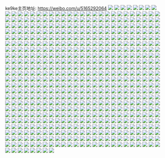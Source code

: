 ke9ke主页地址: https://weibo.com/u/5165292064 
![](https://wx4.sinaimg.cn/mw2000/005Dz2qkly1h96mcn28k4j323o2xyx6r.jpg) 
![](https://wx4.sinaimg.cn/mw2000/005Dz2qkly1h96mcpuia0j327z33yb2b.jpg) 
![](https://wx4.sinaimg.cn/mw2000/005Dz2qkly1h96mcrbhopj327z33yqv7.jpg) 
![](https://wx4.sinaimg.cn/mw2000/005Dz2qkly1h96mclblz9j327z33ye83.jpg) 
![](https://wx4.sinaimg.cn/mw2000/005Dz2qkly1h96mcollg9j325w311u0z.jpg) 
![](https://wx4.sinaimg.cn/mw2000/005Dz2qkly1h96mcslh5tj327z33y7wj.jpg) 
![](https://wx4.sinaimg.cn/mw2000/005Dz2qkly1h96mcu4yfkj326b31nnpf.jpg) 
![](https://wx4.sinaimg.cn/mw2000/005Dz2qkgy1h824rweezjj327z33ykjl.jpg) 
![](https://wx4.sinaimg.cn/mw2000/005Dz2qkgy1h824rxgvn1j32803407wi.jpg) 
![](https://wx4.sinaimg.cn/mw2000/005Dz2qkgy1h824ryh3mjj327z33y4qq.jpg) 
![](https://wx4.sinaimg.cn/mw2000/005Dz2qkgy1h824s604nej327z33y7wi.jpg) 
![](https://wx4.sinaimg.cn/mw2000/005Dz2qkgy1h824rvc52ij31sc2dsqv6.jpg) 
![](https://wx4.sinaimg.cn/mw2000/005Dz2qkgy1h824rzo4x8j327w33vb2a.jpg) 
![](https://wx4.sinaimg.cn/mw2000/005Dz2qkgy1h824s0rvd8j327z33ye82.jpg) 
![](https://wx4.sinaimg.cn/mw2000/005Dz2qkgy1h824s1rcoyj327z33yb2a.jpg) 
![](https://wx4.sinaimg.cn/mw2000/005Dz2qkgy1h824s3xlf9j327z33ye82.jpg) 
![](https://wx4.sinaimg.cn/mw2000/005Dz2qkgy1h824s4wda9j327z33yu0x.jpg) 
![](https://wx4.sinaimg.cn/mw2000/005Dz2qkgy1h824sc7oluj32c03401ky.jpg) 
![](https://wx4.sinaimg.cn/mw2000/005Dz2qkgy1h824somswhj32c0340he0.jpg) 
![](https://wx4.sinaimg.cn/mw2000/005Dz2qkgy1h824sfoqtaj32c0340x6u.jpg) 
![](https://wx4.sinaimg.cn/mw2000/005Dz2qkgy1h824sjxg4sj32c03401l4.jpg) 
![](https://wx4.sinaimg.cn/mw2000/005Dz2qkgy1h824tboiyjj32c0340kjq.jpg) 
![](https://wx4.sinaimg.cn/mw2000/005Dz2qkgy1h7lxt1mciqj30zu1bs7ki.jpg) 
![](https://wx4.sinaimg.cn/mw2000/005Dz2qkgy1h7lxt16fw6j30zu1bsh2a.jpg) 
![](https://wx4.sinaimg.cn/mw2000/005Dz2qkgy1h7lxt29vgqj32c0340qv5.jpg) 
![](https://wx4.sinaimg.cn/mw2000/005Dz2qkgy1h7lxsz06nnj31sc2dse83.jpg) 
![](https://wx4.sinaimg.cn/mw2000/005Dz2qkgy1h7lxt0mzarj31sc2dsqv6.jpg) 
![](https://wx4.sinaimg.cn/mw2000/005Dz2qkgy1h7lxt2xxmwj30y319g1k6.jpg) 
![](https://wx4.sinaimg.cn/mw2000/005Dz2qkgy1h7lxsx2xlyj32c0340e86.jpg) 
![](https://wx4.sinaimg.cn/mw2000/005Dz2qkgy1h6z7mrn0a5j31yz2mnx6q.jpg) 
![](https://wx4.sinaimg.cn/mw2000/005Dz2qkgy1h6z7mzabn7j31xy2la4qp.jpg) 
![](https://wx4.sinaimg.cn/mw2000/005Dz2qkgy1h6z7mt3qq7j31yz2mo7wh.jpg) 
![](https://wx4.sinaimg.cn/mw2000/005Dz2qkgy1h6z7mus70vj32c0340qv7.jpg) 
![](https://wx4.sinaimg.cn/mw2000/005Dz2qkgy1h6z7mw9i0pj32c03401kz.jpg) 
![](https://wx4.sinaimg.cn/mw2000/005Dz2qkgy1h6z7n2yv6tj32c0340qv6.jpg) 
![](https://wx4.sinaimg.cn/mw2000/005Dz2qkgy1h6z7mxwwkbj32c0340qv6.jpg) 
![](https://wx4.sinaimg.cn/mw2000/005Dz2qkgy1h6z7n1dyqcj32c0340qv6.jpg) 
![](https://wx4.sinaimg.cn/mw2000/005Dz2qkgy1h6z7mq1s3pj32c0340x6q.jpg) 
![](https://wx4.sinaimg.cn/mw2000/005Dz2qkgy1h6xx2wcfkdj31c31vbk3m.jpg) 
![](https://wx4.sinaimg.cn/mw2000/005Dz2qkgy1h6k4dj3j1gj32aj321gue.jpg) 
![](https://wx4.sinaimg.cn/mw2000/005Dz2qkgy1h6k4dmlq9yj32ps1j042j.jpg) 
![](https://wx4.sinaimg.cn/mw2000/005Dz2qkgy1h6k4deqttgj32c03404qp.jpg) 
![](https://wx4.sinaimg.cn/mw2000/005Dz2qkgy1h68k2k5t8nj320m2towtu.jpg) 
![](https://wx4.sinaimg.cn/mw2000/005Dz2qkgy1h68k2i6hgaj31yf2ql48x.jpg) 
![](https://wx4.sinaimg.cn/mw2000/005Dz2qkgy1h68k2j0s7jj31yf2qlak8.jpg) 
![](https://wx4.sinaimg.cn/mw2000/005Dz2qkgy1h68k2dt928j31yh2qo0zw.jpg) 
![](https://wx4.sinaimg.cn/mw2000/005Dz2qkgy1h68k2h9wkaj321y1gt0v1.jpg) 
![](https://wx4.sinaimg.cn/mw2000/005Dz2qkgy1h68k2g0mymj31nw2buq9n.jpg) 
![](https://wx4.sinaimg.cn/mw2000/005Dz2qkgy1h68k2eln1dj31o02c0n4m.jpg) 
![](https://wx4.sinaimg.cn/mw2000/005Dz2qkgy1h68k2fa3gtj31pr2egwk1.jpg) 
![](https://wx4.sinaimg.cn/mw2000/005Dz2qkgy1h68k2gqni6j31pl2e77ap.jpg) 
![](https://wx4.sinaimg.cn/mw2000/005Dz2qkgy1h68k2kxd84j31rh2gv4qp.jpg) 
![](https://wx4.sinaimg.cn/mw2000/005Dz2qkgy1h68k34ttjpj32202qo1kx.jpg) 
![](https://wx4.sinaimg.cn/mw2000/005Dz2qkgy1h66381odkvj326e2wjhdu.jpg) 
![](https://wx4.sinaimg.cn/mw2000/005Dz2qkgy1h6637j8ob9j32c0340wpz.jpg) 
![](https://wx4.sinaimg.cn/mw2000/005Dz2qkgy1h6637pv6d3j3294305e82.jpg) 
![](https://wx4.sinaimg.cn/mw2000/005Dz2qkgy1h6636uxg9oj326d2whh0z.jpg) 
![](https://wx4.sinaimg.cn/mw2000/005Dz2qkgy1h66370p237j32c03407wd.jpg) 
![](https://wx4.sinaimg.cn/mw2000/005Dz2qkgy1h6638kd5kfj32c03401ij.jpg) 
![](https://wx4.sinaimg.cn/mw2000/005Dz2qkgy1h6638cqm02j328i2zi7wj.jpg) 
![](https://wx4.sinaimg.cn/mw2000/005Dz2qkgy1h5ra6pviyfj32bz3407wh.jpg) 
![](https://wx4.sinaimg.cn/mw2000/005Dz2qkgy1h5ra6rewvjj32c0340x6q.jpg) 
![](https://wx4.sinaimg.cn/mw2000/005Dz2qkgy1h5ra6zlp5cj326m2wuhdu.jpg) 
![](https://wx4.sinaimg.cn/mw2000/005Dz2qkgy1h5ra6sw2bhj31uo2h7npd.jpg) 
![](https://wx4.sinaimg.cn/mw2000/005Dz2qkgy1h5ra70y558j32bz3404qp.jpg) 
![](https://wx4.sinaimg.cn/mw2000/005Dz2qkgy1h5ra6u7cloj31uj2gpqv5.jpg) 
![](https://wx4.sinaimg.cn/mw2000/005Dz2qkgy1h5ra6y39wbj32c03404qq.jpg) 
![](https://wx4.sinaimg.cn/mw2000/005Dz2qkgy1h5ra6w4vgvj32c0340hdv.jpg) 
![](https://wx4.sinaimg.cn/mw2000/005Dz2qkgy1h5ra72klk8j32c03401ky.jpg) 
![](https://wx4.sinaimg.cn/mw2000/005Dz2qkgy1h5k4j50ozbj32ds1sce82.jpg) 
![](https://wx4.sinaimg.cn/mw2000/005Dz2qkgy1h48mr9eu26j31wb2j3u0y.jpg) 
![](https://wx4.sinaimg.cn/mw2000/005Dz2qkgy1h48mr7l81vj31zw2nuu0x.jpg) 
![](https://wx4.sinaimg.cn/mw2000/005Dz2qkgy1h460pppnqoj32c03407wi.jpg) 
![](https://wx4.sinaimg.cn/mw2000/005Dz2qkgy1h460prkr9fj31j021chd3.jpg) 
![](https://wx4.sinaimg.cn/mw2000/005Dz2qkgy1h460pnhkywj32c0340qv5.jpg) 
![](https://wx4.sinaimg.cn/mw2000/005Dz2qkgy1h460pu9k9yj32c0340e6n.jpg) 
![](https://wx4.sinaimg.cn/mw2000/005Dz2qkgy1h45kptd8mij32c02c0e82.jpg) 
![](https://wx4.sinaimg.cn/mw2000/005Dz2qkgy1h45fyx5whlj32c0340b2b.jpg) 
![](https://wx4.sinaimg.cn/mw2000/005Dz2qkgy1h3n4w4k3zzj32c0340qv6.jpg) 
![](https://wx4.sinaimg.cn/mw2000/005Dz2qkgy1h3n4w7b0ojj32c03404qr.jpg) 
![](https://wx4.sinaimg.cn/mw2000/005Dz2qkgy1h3n4w9k791j32c0340e83.jpg) 
![](https://wx4.sinaimg.cn/mw2000/005Dz2qkgy1h3n4wbr3saj32c0340kjn.jpg) 
![](https://wx4.sinaimg.cn/mw2000/005Dz2qkgy1h330elzlyfj31ov295qv6.jpg) 
![](https://wx4.sinaimg.cn/mw2000/005Dz2qkgy1h330ekmul8j31nn27ie82.jpg) 
![](https://wx4.sinaimg.cn/mw2000/005Dz2qkgy1h330eggg6yj31sc2dshdu.jpg) 
![](https://wx4.sinaimg.cn/mw2000/005Dz2qkgy1h330ei5ke2j31sc2dr7wi.jpg) 
![](https://wx4.sinaimg.cn/mw2000/005Dz2qkgy1h330emym61j31sc2ds7wi.jpg) 
![](https://wx4.sinaimg.cn/mw2000/005Dz2qkgy1h330ejevltj31sc2dshdu.jpg) 
![](https://wx4.sinaimg.cn/mw2000/005Dz2qkgy1h2n4o9p0wuj322o33zkjl.jpg) 
![](https://wx4.sinaimg.cn/mw2000/005Dz2qkgy1h2n4ob53qnj322o3407wh.jpg) 
![](https://wx4.sinaimg.cn/mw2000/005Dz2qkgy1h2n4nqyet4j322o3401l0.jpg) 
![](https://wx4.sinaimg.cn/mw2000/005Dz2qkgy1h2n4nc1rc8j322m340qv7.jpg) 
![](https://wx4.sinaimg.cn/mw2000/005Dz2qkgy1h2n4ms128vj334022oe83.jpg) 
![](https://wx4.sinaimg.cn/mw2000/005Dz2qkgy1h2n4n2apehj322o33zhdw.jpg) 
![](https://wx4.sinaimg.cn/mw2000/005Dz2qkgy1h2n4niygy4j322n340e83.jpg) 
![](https://wx4.sinaimg.cn/mw2000/005Dz2qkgy1h2n4rhphlbj322n340qv7.jpg) 
![](https://wx4.sinaimg.cn/mw2000/005Dz2qkgy1h2n4nlnd4pj322o340npe.jpg) 
![](https://wx4.sinaimg.cn/mw2000/005Dz2qkgy1h2n4n89op7j322n340e84.jpg) 
![](https://wx4.sinaimg.cn/mw2000/005Dz2qkgy1h2n4nvascyj320z31iu0z.jpg) 
![](https://wx4.sinaimg.cn/mw2000/005Dz2qkgy1h2n4o1c5yzj31us2s5u0y.jpg) 
![](https://wx4.sinaimg.cn/mw2000/005Dz2qkgy1h2i1o6i39oj32bz33zkjn.jpg) 
![](https://wx4.sinaimg.cn/mw2000/005Dz2qkgy1h2i1o90cpxj32c0340qv7.jpg) 
![](https://wx4.sinaimg.cn/mw2000/005Dz2qkgy1h2i1v9irunj32c0340kjn.jpg) 
![](https://wx4.sinaimg.cn/mw2000/005Dz2qkgy1h2i1vkon4oj32ao3284qr.jpg) 
![](https://wx4.sinaimg.cn/mw2000/005Dz2qkgy1h2i1vc10ucj32c0340x6p.jpg) 
![](https://wx4.sinaimg.cn/mw2000/005Dz2qkgy1h2i1p62nfdj31z92n0x67.jpg) 
![](https://wx4.sinaimg.cn/mw2000/005Dz2qkgy1h26xiab7c8j32c0340e82.jpg) 
![](https://wx4.sinaimg.cn/mw2000/005Dz2qkgy1h26xi81y4yj32792yje82.jpg) 
![](https://wx4.sinaimg.cn/mw2000/005Dz2qkgy1h25fjbr7npj321z2qnhdt.jpg) 
![](https://wx4.sinaimg.cn/mw2000/005Dz2qkgy1h25fje9akwj31lk24rkjm.jpg) 
![](https://wx4.sinaimg.cn/mw2000/005Dz2qkgy1h26nyy6oruj31hd1z5kjl.jpg) 
![](https://wx4.sinaimg.cn/mw2000/005Dz2qkgy1h26nzrwj73j30s311gk20.jpg) 
![](https://wx4.sinaimg.cn/mw2000/005Dz2qkgy1h16rpya6sbj327y33y7wj.jpg) 
![](https://wx4.sinaimg.cn/mw2000/005Dz2qkgy1h16rrgjmwqj31li28ikjm.jpg) 
![](https://wx4.sinaimg.cn/mw2000/005Dz2qkgy1h16rq077zdj327y33xu0y.jpg) 
![](https://wx4.sinaimg.cn/mw2000/005Dz2qkgy1h16rq1e4cnj323m2xvqv6.jpg) 
![](https://wx4.sinaimg.cn/mw2000/005Dz2qkgy1h16rpwz6ezj327y33xe84.jpg) 
![](https://wx4.sinaimg.cn/mw2000/005Dz2qkgy1h16rq2logpj31hh22vhdt.jpg) 
![](https://wx4.sinaimg.cn/mw2000/005Dz2qkgy1h16rq3y3j3j328033zkjn.jpg) 
![](https://wx4.sinaimg.cn/mw2000/005Dz2qkgy1h16rq5fn6wj327x33wx6r.jpg) 
![](https://wx4.sinaimg.cn/mw2000/005Dz2qkgy1h16rq6v20mj32c0340e83.jpg) 
![](https://wx4.sinaimg.cn/mw2000/005Dz2qkgy1h16rq8j0k7j3280340nph.jpg) 
![](https://wx4.sinaimg.cn/mw2000/005Dz2qkgy1h16rqa6zamj327y33x4qr.jpg) 
![](https://wx4.sinaimg.cn/mw2000/005Dz2qkgy1h16rqbl2y7j31jq261kjm.jpg) 
![](https://wx4.sinaimg.cn/mw2000/005Dz2qkgy1h0joextrrbj30zo1rf1a3.jpg) 
![](https://wx4.sinaimg.cn/mw2000/005Dz2qkgy1h0joew89vpj31g71xlhdt.jpg) 
![](https://wx4.sinaimg.cn/mw2000/005Dz2qkgy1h0joeved6fj31541iu4qp.jpg) 
![](https://wx4.sinaimg.cn/mw2000/005Dz2qkgy1h0joenmermj32c03401kz.jpg) 
![](https://wx4.sinaimg.cn/mw2000/005Dz2qkgy1h0joexcca1j32c033zhdv.jpg) 
![](https://wx4.sinaimg.cn/mw2000/005Dz2qkgy1h0joekv2jsj32c03401kx.jpg) 
![](https://wx4.sinaimg.cn/mw2000/005Dz2qkgy1h0joeq03c1j31t82ezu0x.jpg) 
![](https://wx4.sinaimg.cn/mw2000/005Dz2qkgy1h0joeuget4j32c0340qv9.jpg) 
![](https://wx4.sinaimg.cn/mw2000/005Dz2qkgy1h0joervmxkj32c0340e84.jpg) 
![](https://wx4.sinaimg.cn/mw2000/005Dz2qkgy1h0jof2uw2mj31s035s1l0.jpg) 
![](https://wx4.sinaimg.cn/mw2000/005Dz2qkgy1h0joezks9nj32c0340b2c.jpg) 
![](https://wx4.sinaimg.cn/mw2000/005Dz2qkgy1h0jof11b9hj32c03407wk.jpg) 
![](https://wx4.sinaimg.cn/mw2000/005Dz2qkgy1h0jof3tubnj32412tdhdu.jpg) 
![](https://wx4.sinaimg.cn/mw2000/005Dz2qkgy1h0jof4zru6j31zw2nv7wj.jpg) 
![](https://wx4.sinaimg.cn/mw2000/005Dz2qkgy1h0jof6c2xoj320g2ole83.jpg) 
![](https://wx4.sinaimg.cn/mw2000/005Dz2qkgy1h098ag9v25j30vx1x3n3a.jpg) 
![](https://wx4.sinaimg.cn/mw2000/005Dz2qkgy1gz9e09ch0kj327k2y3x6q.jpg) 
![](https://wx4.sinaimg.cn/mw2000/005Dz2qkgy1gz9e1dnwiqj32c0340kjm.jpg) 
![](https://wx4.sinaimg.cn/mw2000/005Dz2qkgy1gz9e1ezep6j329o30wnpf.jpg) 
![](https://wx4.sinaimg.cn/mw2000/005Dz2qkgy1gz9e1fl4e1j31wh2jc7wh.jpg) 
![](https://wx4.sinaimg.cn/mw2000/005Dz2qkgy1gz9e1wvl9bj32c03401kz.jpg) 
![](https://wx4.sinaimg.cn/mw2000/005Dz2qkgy1gz3xotlpo4j32yo280x6r.jpg) 
![](https://wx4.sinaimg.cn/mw2000/005Dz2qkgy1gz3xorm7v7j32yo280b2b.jpg) 
![](https://wx4.sinaimg.cn/mw2000/005Dz2qkgy1gy5c8dcjnbj322o33zax1.jpg) 
![](https://wx4.sinaimg.cn/mw2000/005Dz2qkgy1gy5c8e5vnaj322n33zkjl.jpg) 
![](https://wx4.sinaimg.cn/mw2000/005Dz2qkgy1gy5c8cmyv7j31sg2oox6p.jpg) 
![](https://wx4.sinaimg.cn/mw2000/005Dz2qkgy1gy3usg40q6j31jy2bxe81.jpg) 
![](https://wx4.sinaimg.cn/mw2000/005Dz2qkgy1gy3us4gxq5j31jy2bxe81.jpg) 
![](https://wx4.sinaimg.cn/mw2000/005Dz2qkgy1gy3us5zty0j32c035ahdw.jpg) 
![](https://wx4.sinaimg.cn/mw2000/005Dz2qkgy1gy3us7bmq6j327x2zc1l0.jpg) 
![](https://wx4.sinaimg.cn/mw2000/005Dz2qkgy1gy3useyujtj325f2vlu0z.jpg) 
![](https://wx4.sinaimg.cn/mw2000/005Dz2qkgy1gy3us9cv6bj32bu340hdw.jpg) 
![](https://wx4.sinaimg.cn/mw2000/005Dz2qkgy1gy3usbdi7tj32c034e1l1.jpg) 
![](https://wx4.sinaimg.cn/mw2000/005Dz2qkgy1gy3usck2akj327q2ybu0y.jpg) 
![](https://wx4.sinaimg.cn/mw2000/005Dz2qkgy1gy3usdkggnj31vz2innpe.jpg) 
![](https://wx4.sinaimg.cn/mw2000/005Dz2qkgy1gxq6ldbgsmj30zo18l7pw.jpg) 
![](https://wx4.sinaimg.cn/mw2000/005Dz2qkgy1gxq6lhpcxij32c0340kjn.jpg) 
![](https://wx4.sinaimg.cn/mw2000/005Dz2qkgy1gxq6lnpjq8j30zo18lkag.jpg) 
![](https://wx4.sinaimg.cn/mw2000/005Dz2qkgy1gxq6lfht8kj32c03401l0.jpg) 
![](https://wx4.sinaimg.cn/mw2000/005Dz2qkgy1gxq6llewfhj32c0340e83.jpg) 
![](https://wx4.sinaimg.cn/mw2000/005Dz2qkgy1gxq6lcq91dj32c0340u0z.jpg) 
![](https://wx4.sinaimg.cn/mw2000/005Dz2qkgy1gxq6ljyaeej32c03404qs.jpg) 
![](https://wx4.sinaimg.cn/mw2000/005Dz2qkgy1gxq6ln2m7mj32c0340u0z.jpg) 
![](https://wx4.sinaimg.cn/mw2000/005Dz2qkgy1gxq6lpdfe2j32c0340u10.jpg) 
![](https://wx4.sinaimg.cn/mw2000/005Dz2qkgy1gwvut9rg9qj32c0340kjo.jpg) 
![](https://wx4.sinaimg.cn/mw2000/005Dz2qkgy1gwvutd89prj31621k3hdt.jpg) 
![](https://wx4.sinaimg.cn/mw2000/005Dz2qkgy1gwvutcgl2kj32c0340qv7.jpg) 
![](https://wx4.sinaimg.cn/mw2000/005Dz2qkgy1gwvutakhx5j31sc2dsk8h.jpg) 
![](https://wx4.sinaimg.cn/mw2000/005Dz2qkgy1gwvut7r829j32c0340u0x.jpg) 
![](https://wx4.sinaimg.cn/mw2000/005Dz2qkgy1gwvutb3a30j31sc2ds4fb.jpg) 
![](https://wx4.sinaimg.cn/mw2000/005Dz2qkgy1gwn2ej36w6j31m525jnpd.jpg) 
![](https://wx4.sinaimg.cn/mw2000/005Dz2qkgy1gwn2ejpeexj31q32ashdt.jpg) 
![](https://wx4.sinaimg.cn/mw2000/005Dz2qkgy1gwn2em7lokj31s02dckjl.jpg) 
![](https://wx4.sinaimg.cn/mw2000/005Dz2qkgy1gwn2emy2f5j31r92ccx6p.jpg) 
![](https://wx4.sinaimg.cn/mw2000/005Dz2qkgy1gwlq6b8kugj31zl2zeu0z.jpg) 
![](https://wx4.sinaimg.cn/mw2000/005Dz2qkgy1gwlq6e9iobj322l33v7wk.jpg) 
![](https://wx4.sinaimg.cn/mw2000/005Dz2qkgy1gwlq6cx8tnj322m33xe84.jpg) 
![](https://wx4.sinaimg.cn/mw2000/005Dz2qkgy1gwlq6lks36j322m33xb2b.jpg) 
![](https://wx4.sinaimg.cn/mw2000/005Dz2qkgy1gwlq6fp94gj31sc2dsx6p.jpg) 
![](https://wx4.sinaimg.cn/mw2000/005Dz2qkgy1gwlq6j1w26j32c0340e84.jpg) 
![](https://wx4.sinaimg.cn/mw2000/005Dz2qkgy1gwifzju6iqj31sc2dswze.jpg) 
![](https://wx4.sinaimg.cn/mw2000/005Dz2qkgy1gwifzkt6s1j31sc2ds1kx.jpg) 
![](https://wx4.sinaimg.cn/mw2000/005Dz2qkgy1gwifzm3cmlj31n026oqv5.jpg) 
![](https://wx4.sinaimg.cn/mw2000/005Dz2qkgy1gwig080v9yj31sc2ds7wi.jpg) 
![](https://wx4.sinaimg.cn/mw2000/005Dz2qkgy1gwig09d7w5j31sc2dshdu.jpg) 
![](https://wx4.sinaimg.cn/mw2000/005Dz2qkgy1gwifzo9o5uj32c0340qv7.jpg) 
![](https://wx4.sinaimg.cn/mw2000/005Dz2qkgy1gvnd3w4l5yj62c0340b2b02.jpg) 
![](https://wx4.sinaimg.cn/mw2000/005Dz2qkgy1gvfuryv6m6j6280340e8502.jpg) 
![](https://wx4.sinaimg.cn/mw2000/005Dz2qkgy1gvfurwzwouj61nz2c0qv602.jpg) 
![](https://wx4.sinaimg.cn/mw2000/005Dz2qkgy1gvfvbodcpsj63402c01kz02.jpg) 
![](https://wx4.sinaimg.cn/mw2000/005Dz2qkgy1gvfvd24zp9j63402c01kz02.jpg) 
![](https://wx4.sinaimg.cn/mw2000/005Dz2qkgy1gvfus0n6nwj627y33x1l102.jpg) 
![](https://wx4.sinaimg.cn/mw2000/005Dz2qkgy1gvfus1fvc6j61ia240u0x02.jpg) 
![](https://wx4.sinaimg.cn/mw2000/005Dz2qkgy1gvfv727t81j62wv26n1kz02.jpg) 
![](https://wx4.sinaimg.cn/mw2000/005Dz2qkgy1gvfv745u2fj62c03404qs02.jpg) 
![](https://wx4.sinaimg.cn/mw2000/005Dz2qkgy1gvfv7jc9t9j62c03404qt02.jpg) 
![](https://wx4.sinaimg.cn/mw2000/005Dz2qkgy1gvfv77izhsj62c0340kjn02.jpg) 
![](https://wx4.sinaimg.cn/mw2000/005Dz2qkgy1gvfv79zakej62c0340x6r02.jpg) 
![](https://wx4.sinaimg.cn/mw2000/005Dz2qkgy1gvfv7bmr3rj62c0340x6r02.jpg) 
![](https://wx4.sinaimg.cn/mw2000/005Dz2qkgy1gvfv7dc8qkj62c0340b2c02.jpg) 
![](https://wx4.sinaimg.cn/mw2000/005Dz2qkgy1gvfv7f490cj62c0340npf02.jpg) 
![](https://wx4.sinaimg.cn/mw2000/005Dz2qkgy1gvfv75sv6vj62c0340e8302.jpg) 
![](https://wx4.sinaimg.cn/mw2000/005Dz2qkgy1gvcuphzgk2j62c0340e8302.jpg) 
![](https://wx4.sinaimg.cn/mw2000/005Dz2qkgy1gvcg6ofhfbj626q2wzx6r02.jpg) 
![](https://wx4.sinaimg.cn/mw2000/005Dz2qkgy1gvcg6lkszhj61ys2mdhdv02.jpg) 
![](https://wx4.sinaimg.cn/mw2000/005Dz2qkgy1gvcg6jzn3aj62c03404qt02.jpg) 
![](https://wx4.sinaimg.cn/mw2000/005Dz2qkgy1gvcg6n04zaj62c0340u1002.jpg) 
![](https://wx4.sinaimg.cn/mw2000/005Dz2qkgy1gvbedw31jhj62822yr1kz02.jpg) 
![](https://wx4.sinaimg.cn/mw2000/005Dz2qkgy1gvbedunjf5j62c03407wl02.jpg) 
![](https://wx4.sinaimg.cn/mw2000/005Dz2qkgy1gvbee1oo57j62c0340qv902.jpg) 
![](https://wx4.sinaimg.cn/mw2000/005Dz2qkgy1gvbee4r1wnj628m2zib2b02.jpg) 
![](https://wx4.sinaimg.cn/mw2000/005Dz2qkgy1gvbeeecyj6j62c03407wj02.jpg) 
![](https://wx4.sinaimg.cn/mw2000/005Dz2qkgy1gvbee34cjoj61o0280x6q02.jpg) 
![](https://wx4.sinaimg.cn/mw2000/005Dz2qkgy1gvbedys183j62c03401kz02.jpg) 
![](https://wx4.sinaimg.cn/mw2000/005Dz2qkgy1gvbedzsjpjj62c0340e8202.jpg) 
![](https://wx4.sinaimg.cn/mw2000/005Dz2qkgy1gvbedxkla5j62c03407wj02.jpg) 
![](https://wx4.sinaimg.cn/mw2000/005Dz2qkly1gv6h6d6dbnj624d2tt7wk02.jpg) 
![](https://wx4.sinaimg.cn/mw2000/005Dz2qkly1gv6h6dxvtcj61y22lf7wi02.jpg) 
![](https://wx4.sinaimg.cn/mw2000/005Dz2qkly1gv6h6euf7rj62c0340kjn02.jpg) 
![](https://wx4.sinaimg.cn/mw2000/005Dz2qkly1gv6h6fnd1ij625t2vqe8302.jpg) 
![](https://wx4.sinaimg.cn/mw2000/005Dz2qkly1gv5xmt24fsj626s2x17wk02.jpg) 
![](https://wx4.sinaimg.cn/mw2000/005Dz2qkly1gv5xlulhblj32c0340b2e.jpg) 
![](https://wx4.sinaimg.cn/mw2000/005Dz2qkly1gv5xm18gq3j628a2z24qr02.jpg) 
![](https://wx4.sinaimg.cn/mw2000/005Dz2qkly1gv5xm4n83bj62c0340hdv02.jpg) 
![](https://wx4.sinaimg.cn/mw2000/005Dz2qkly1gv5xm61038j62c0340npf02.jpg) 
![](https://wx4.sinaimg.cn/mw2000/005Dz2qkly1gv5xlw56emj62c0346hdv02.jpg) 
![](https://wx4.sinaimg.cn/mw2000/005Dz2qkgy1gukye2e84dj628m2zh1l102.jpg) 
![](https://wx4.sinaimg.cn/mw2000/005Dz2qkgy1gukye8y85jj62c034ee8302.jpg) 
![](https://wx4.sinaimg.cn/mw2000/005Dz2qkgy1gukye6j9x4j622m33xu1002.jpg) 
![](https://wx4.sinaimg.cn/mw2000/005Dz2qkgy1gukye4fik9j61yu2y9b2b02.jpg) 
![](https://wx4.sinaimg.cn/mw2000/005Dz2qkgy1gukyec0kn7j62c0340e8202.jpg) 
![](https://wx4.sinaimg.cn/mw2000/005Dz2qkgy1gukydylys6j61zr2zmb2c02.jpg) 
![](https://wx4.sinaimg.cn/mw2000/005Dz2qkgy1gtpfv1b77hj31c02dchdu.jpg) 
![](https://wx4.sinaimg.cn/mw2000/005Dz2qkgy1gtpfv25aumj31c02dcb2a.jpg) 
![](https://wx4.sinaimg.cn/mw2000/005Dz2qkgy1gtpfv4me40j31c02dcqv5.jpg) 
![](https://wx4.sinaimg.cn/mw2000/005Dz2qkgy1gtpg87ninnj32c0340e84.jpg) 
![](https://wx4.sinaimg.cn/mw2000/005Dz2qkgy1gtpfv0ea5tj31c02dc1ky.jpg) 
![](https://wx4.sinaimg.cn/mw2000/005Dz2qkgy1gtpfv3pskaj31c02dchdu.jpg) 
![](https://wx4.sinaimg.cn/mw2000/005Dz2qkgy1gtpfxn6wo3j31c02dcnpd.jpg) 
![](https://wx4.sinaimg.cn/mw2000/005Dz2qkgy1gtpfxq2vi6j32c0340npe.jpg) 
![](https://wx4.sinaimg.cn/mw2000/005Dz2qkgy1gtpfz8gzc4j327a2xq7wj.jpg) 
![](https://wx4.sinaimg.cn/mw2000/005Dz2qkgy1gtpfxoi29pj326c2whqv6.jpg) 
![](https://wx4.sinaimg.cn/mw2000/005Dz2qkgy1gtpfza4ztej325m2vi4qr.jpg) 
![](https://wx4.sinaimg.cn/mw2000/005Dz2qkgy1gtpfv2tjouj31c02dcnpd.jpg) 
![](https://wx4.sinaimg.cn/mw2000/005Dz2qkgy1gtpfv6psr4j32c0340kjn.jpg) 
![](https://wx4.sinaimg.cn/mw2000/005Dz2qkgy1gtpfv9l078j32c0340u0y.jpg) 
![](https://wx4.sinaimg.cn/mw2000/005Dz2qkgy1gtpfxluwbqj32c0340e81.jpg) 
![](https://wx4.sinaimg.cn/mw2000/005Dz2qkgy1gtpfxutl9vj31sc2dsu0x.jpg) 
![](https://wx4.sinaimg.cn/mw2000/005Dz2qkgy1gtpfxw006dj33402c01ky.jpg) 
![](https://wx4.sinaimg.cn/mw2000/005Dz2qkgy1gtpfxxr98qj32c03407wj.jpg) 
![](https://wx4.sinaimg.cn/mw2000/005Dz2qkgy1gt6b349418j30zo25610i.jpg) 
![](https://wx4.sinaimg.cn/mw2000/005Dz2qkgy1gt6b32r165j32c0340qv7.jpg) 
![](https://wx4.sinaimg.cn/mw2000/005Dz2qkgy1gt6b33lh7kj31mt26fqv5.jpg) 
![](https://wx4.sinaimg.cn/mw2000/005Dz2qkgy1gt6b36uj49j329t313x6q.jpg) 
![](https://wx4.sinaimg.cn/mw2000/005Dz2qkgy1gt6b37wrj5j32c0340kjm.jpg) 
![](https://wx4.sinaimg.cn/mw2000/005Dz2qkgy1gt6b3blnu0j30u014c7cd.jpg) 
![](https://wx4.sinaimg.cn/mw2000/005Dz2qkgy1gt6b3a44igj326s2x1b2a.jpg) 
![](https://wx4.sinaimg.cn/mw2000/005Dz2qkgy1gt6b3b777kj31ed1v7kdn.jpg) 
![](https://wx4.sinaimg.cn/mw2000/005Dz2qkgy1gt6b3c0y3cj60zo1qcn3o02.jpg) 
![](https://wx4.sinaimg.cn/mw2000/005Dz2qkgy1gt556nqxpoj62bz2zmhdv02.jpg) 
![](https://wx4.sinaimg.cn/mw2000/005Dz2qkgy1gt556s2ghvj33402c0b2c.jpg) 
![](https://wx4.sinaimg.cn/mw2000/005Dz2qkgy1gt557dnhwtj32c0340x6q.jpg) 
![](https://wx4.sinaimg.cn/mw2000/005Dz2qkgy1gt556jwhaaj32c03401l0.jpg) 
![](https://wx4.sinaimg.cn/mw2000/005Dz2qkgy1gt557ug4jfj33402c07wk.jpg) 
![](https://wx4.sinaimg.cn/mw2000/005Dz2qkgy1gt557qcvosj32c0340b2b.jpg) 
![](https://wx4.sinaimg.cn/mw2000/005Dz2qkgy1gt55770slzj32c0340kjn.jpg) 
![](https://wx4.sinaimg.cn/mw2000/005Dz2qkgy1gt557jf7bsj32c03404qs.jpg) 
![](https://wx4.sinaimg.cn/mw2000/005Dz2qkgy1gt556wq7b1j32c0340qv7.jpg) 
![](https://wx4.sinaimg.cn/mw2000/005Dz2qkgy1gt55ban2noj32c0340npe.jpg) 
![](https://wx4.sinaimg.cn/mw2000/005Dz2qkgy1gt5570qkqrj32c0340b2b.jpg) 
![](https://wx4.sinaimg.cn/mw2000/005Dz2qkgy1gt557b5oq1j32c0340npe.jpg) 
![](https://wx4.sinaimg.cn/mw2000/005Dz2qkgy1gt55690dakj328m2zhgvf.jpg) 
![](https://wx4.sinaimg.cn/mw2000/005Dz2qkgy1gt556fk7b2j33402c0e82.jpg) 
![](https://wx4.sinaimg.cn/mw2000/005Dz2qkgy1gt55dwjqczj32c0340x6q.jpg) 
![](https://wx4.sinaimg.cn/mw2000/005Dz2qkgy1gt557n3jzwj32c0340b2b.jpg) 
![](https://wx4.sinaimg.cn/mw2000/005Dz2qkgy1gsuhnuoq8qj32c03404qr.jpg) 
![](https://wx4.sinaimg.cn/mw2000/005Dz2qkgy1gsuho2035qj326t2xw4qq.jpg) 
![](https://wx4.sinaimg.cn/mw2000/005Dz2qkgy1gsuhnyk570j32c0340qv6.jpg) 
![](https://wx4.sinaimg.cn/mw2000/005Dz2qkgy1gsxu0z8lfhj32c03404qr.jpg) 
![](https://wx4.sinaimg.cn/mw2000/005Dz2qkgy1gsuho0jofsj33402c0hdw.jpg) 
![](https://wx4.sinaimg.cn/mw2000/005Dz2qkgy1gsuhnwr1fqj32c03401kz.jpg) 
![](https://wx4.sinaimg.cn/mw2000/005Dz2qkgy1gsxu0xtqw6j32c0340hdv.jpg) 
![](https://wx4.sinaimg.cn/mw2000/005Dz2qkgy1gsxu10ctaej62c0340hdu02.jpg) 
![](https://wx4.sinaimg.cn/mw2000/005Dz2qkgy1gsuho3rt1oj62c0340x6q02.jpg) 
![](https://wx4.sinaimg.cn/mw2000/005Dz2qkly1gsru3i8f4jj32c0340b2d.jpg) 
![](https://wx4.sinaimg.cn/mw2000/005Dz2qkly1gsru3l3ni0j32c0340npg.jpg) 
![](https://wx4.sinaimg.cn/mw2000/005Dz2qkly1gsru3giky7j32842ythdx.jpg) 
![](https://wx4.sinaimg.cn/mw2000/005Dz2qkly1gsru3m59i4j30zk13zhdt.jpg) 
![](https://wx4.sinaimg.cn/mw2000/005Dz2qkly1gsru3ocz7nj32c0340kjn.jpg) 
![](https://wx4.sinaimg.cn/mw2000/005Dz2qkly1gsru0prkmgj32c0340e82.jpg) 
![](https://wx4.sinaimg.cn/mw2000/005Dz2qkly1gsk31532cgj32c03404qr.jpg) 
![](https://wx4.sinaimg.cn/mw2000/005Dz2qkly1gsk313hzn5j32c0340x6q.jpg) 
![](https://wx4.sinaimg.cn/mw2000/005Dz2qkly1gsk30zkfj2j32c0340x6r.jpg) 
![](https://wx4.sinaimg.cn/mw2000/005Dz2qkly1gsk30rmg2ij326j2wp4qu.jpg) 
![](https://wx4.sinaimg.cn/mw2000/005Dz2qkly1gsk31cdci5j32c034me87.jpg) 
![](https://wx4.sinaimg.cn/mw2000/005Dz2qkly1gsk311h7vvj32c03404qr.jpg) 
![](https://wx4.sinaimg.cn/mw2000/005Dz2qkly1gsgla5zreqj31sc2ds1ky.jpg) 
![](https://wx4.sinaimg.cn/mw2000/005Dz2qkly1gsglahpy6oj32c0340e83.jpg) 
![](https://wx4.sinaimg.cn/mw2000/005Dz2qkly1gsgla9lw8ej31sc2dskjm.jpg) 
![](https://wx4.sinaimg.cn/mw2000/005Dz2qkly1gsglalgjwkj32ck1rf7wi.jpg) 
![](https://wx4.sinaimg.cn/mw2000/005Dz2qkly1gsgla3rp1oj33402c0npe.jpg) 
![](https://wx4.sinaimg.cn/mw2000/005Dz2qkly1gsglb68qfuj33402c0x6s.jpg) 
![](https://wx4.sinaimg.cn/mw2000/005Dz2qkly1gsglaecl19j32c0340npi.jpg) 
![](https://wx4.sinaimg.cn/mw2000/005Dz2qkly1gsglaw2ajvj32ba340b2e.jpg) 
![](https://wx4.sinaimg.cn/mw2000/005Dz2qkly1gsglb2isrmj32662w8qv9.jpg) 
![](https://wx4.sinaimg.cn/mw2000/005Dz2qkgy1gs6zatldypj322s3401kz.jpg) 
![](https://wx4.sinaimg.cn/mw2000/005Dz2qkgy1gs6zav69z3j323y35shdu.jpg) 
![](https://wx4.sinaimg.cn/mw2000/005Dz2qkgy1gs6zarxoncj317x1ttqsc.jpg) 
![](https://wx4.sinaimg.cn/mw2000/005Dz2qkgy1gs6zawvhz3j31vd2swqv6.jpg) 
![](https://wx4.sinaimg.cn/mw2000/005Dz2qkgy1gs6zb045m6j333k4n41kz.jpg) 
![](https://wx4.sinaimg.cn/mw2000/005Dz2qkgy1gs6zb1a8b0j61gu274nho02.jpg) 
![](https://wx4.sinaimg.cn/mw2000/005Dz2qkgy1grfct7owa2j30zk3y8e82.jpg) 
![](https://wx4.sinaimg.cn/mw2000/005Dz2qkgy1grfctaf1qdj30zk3y7npe.jpg) 
![](https://wx4.sinaimg.cn/mw2000/005Dz2qkgy1grfct9bqfxj30zk3y8x6q.jpg) 
![](https://wx4.sinaimg.cn/mw2000/005Dz2qkgy1grfct5pdf8j30zk3ywqv5.jpg) 
![](https://wx4.sinaimg.cn/mw2000/005Dz2qkgy1grfct6pwq4j30zk3dh4qq.jpg) 
![](https://wx4.sinaimg.cn/mw2000/005Dz2qkgy1gr1nmrtq5qj31xc2kg4qq.jpg) 
![](https://wx4.sinaimg.cn/mw2000/005Dz2qkgy1gr1nmpic7sj329430se82.jpg) 
![](https://wx4.sinaimg.cn/mw2000/005Dz2qkgy1gr1nmn1hszj32c0340quy.jpg) 
![](https://wx4.sinaimg.cn/mw2000/005Dz2qkgy1gr1nmj8euqj32c0340tmz.jpg) 
![](https://wx4.sinaimg.cn/mw2000/005Dz2qkgy1gr1nml2lf6j32c0340e81.jpg) 
![](https://wx4.sinaimg.cn/mw2000/005Dz2qkgy1gr1nmt5cshj32c0340u0x.jpg) 
![](https://wx4.sinaimg.cn/mw2000/005Dz2qkgy1gqvkgh5q9oj62c03404qr02.jpg) 
![](https://wx4.sinaimg.cn/mw2000/005Dz2qkgy1gqvkgcwjeuj32c03404qr.jpg) 
![](https://wx4.sinaimg.cn/mw2000/005Dz2qkgy1gqvkgf26suj320p2oxkjm.jpg) 
![](https://wx4.sinaimg.cn/mw2000/005Dz2qkgy1gqvkgl4f2xj32c0340hdv.jpg) 
![](https://wx4.sinaimg.cn/mw2000/005Dz2qkgy1gqvkgov3usj32c03407wk.jpg) 
![](https://wx4.sinaimg.cn/mw2000/005Dz2qkgy1gqvkg9p9i0j30zc1cm1kx.jpg) 
![](https://wx4.sinaimg.cn/mw2000/005Dz2qkgy1gqvkgqzjzyj31sc2dskjl.jpg) 
![](https://wx4.sinaimg.cn/mw2000/005Dz2qkgy1gqvkgtdq5vj31sc2dse81.jpg) 
![](https://wx4.sinaimg.cn/mw2000/005Dz2qkgy1gqvkg86aeij31sc2dse81.jpg) 
![](https://wx4.sinaimg.cn/mw2000/005Dz2qkgy1gqmem75domj32c0340x6p.jpg) 
![](https://wx4.sinaimg.cn/mw2000/005Dz2qkgy1gqmem468sgj32c0340u0x.jpg) 
![](https://wx4.sinaimg.cn/mw2000/005Dz2qkgy1gqmembyx5mj32c0340x6q.jpg) 
![](https://wx4.sinaimg.cn/mw2000/005Dz2qkgy1gqmem8bj5rj31o027m1kx.jpg) 
![](https://wx4.sinaimg.cn/mw2000/005Dz2qkgy1gqmemekgzaj32c0340b2a.jpg) 
![](https://wx4.sinaimg.cn/mw2000/005Dz2qkgy1gqmem5ol6aj32xj275kjm.jpg) 
![](https://wx4.sinaimg.cn/mw2000/005Dz2qkgy1gq7dokoc8rj31sc2dsnpe.jpg) 
![](https://wx4.sinaimg.cn/mw2000/005Dz2qkgy1gq7domywwoj325z2y74qt.jpg) 
![](https://wx4.sinaimg.cn/mw2000/005Dz2qkgy1gq7doj7ondj31sc2dsqv6.jpg) 
![](https://wx4.sinaimg.cn/mw2000/005Dz2qkgy1gq7dohngl5j32c0340e83.jpg) 
![](https://wx4.sinaimg.cn/mw2000/005Dz2qkgy1gq7doucwo6j32c033ze84.jpg) 
![](https://wx4.sinaimg.cn/mw2000/005Dz2qkgy1gq7doy3lioj32c0340kjn.jpg) 
![](https://wx4.sinaimg.cn/mw2000/005Dz2qkgy1gq7dopmbkzj32c03401l1.jpg) 
![](https://wx4.sinaimg.cn/mw2000/005Dz2qkgy1gq7doruhmhj32c0340kjo.jpg) 
![](https://wx4.sinaimg.cn/mw2000/005Dz2qkgy1gq7dovynhxj32bz33yx6p.jpg) 
![](https://wx4.sinaimg.cn/mw2000/005Dz2qkgy1gpsdmspmulj32ds1scx6p.jpg) 
![](https://wx4.sinaimg.cn/mw2000/005Dz2qkgy1gpsdmurzi7j32ds1scu0x.jpg) 
![](https://wx4.sinaimg.cn/mw2000/005Dz2qkgy1gpsdmtsd4yj33402c0qv6.jpg) 
![](https://wx4.sinaimg.cn/mw2000/005Dz2qkgy1gpsdmrpotqj32ds1scqv5.jpg) 
![](https://wx4.sinaimg.cn/mw2000/005Dz2qkgy1gpeuualuymj32c0340b29.jpg) 
![](https://wx4.sinaimg.cn/mw2000/005Dz2qkgy1gpeuucz8h3j32702xcb2b.jpg) 
![](https://wx4.sinaimg.cn/mw2000/005Dz2qkgy1gpeuugvke7j33402c0x6q.jpg) 
![](https://wx4.sinaimg.cn/mw2000/005Dz2qkgy1gpeuu9uoc0j31yp2maqv6.jpg) 
![](https://wx4.sinaimg.cn/mw2000/005Dz2qkgy1gpeuummyjtj32c0340x6r.jpg) 
![](https://wx4.sinaimg.cn/mw2000/005Dz2qkgy1gpeuuoipg6j32c0340u0z.jpg) 
![](https://wx4.sinaimg.cn/mw2000/005Dz2qkgy1gpdscc58jsj31sc2ds1ky.jpg) 
![](https://wx4.sinaimg.cn/mw2000/005Dz2qkly1goqocu8tqmj31sc2dskjl.jpg) 
![](https://wx4.sinaimg.cn/mw2000/005Dz2qkly1goqocv6xmcj325k2vf7wi.jpg) 
![](https://wx4.sinaimg.cn/mw2000/005Dz2qkly1gon6hrvra7j32c034q7wi.jpg) 
![](https://wx4.sinaimg.cn/mw2000/005Dz2qkly1gon6hnj70aj31wf2k9x6p.jpg) 
![](https://wx4.sinaimg.cn/mw2000/005Dz2qkly1gon6hqj375j32342ste82.jpg) 
![](https://wx4.sinaimg.cn/mw2000/005Dz2qkly1gon6hp0ssoj320j2pce82.jpg) 
![](https://wx4.sinaimg.cn/mw2000/005Dz2qkly1gon6ht1zi8j31z22mrhdt.jpg) 
![](https://wx4.sinaimg.cn/mw2000/005Dz2qkly1gon6hue1wij31no27knpd.jpg) 
![](https://wx4.sinaimg.cn/mw2000/005Dz2qkly1gon6hvxt4gj33402c0u0x.jpg) 
![](https://wx4.sinaimg.cn/mw2000/005Dz2qkly1gon6hz92qzj32c03407tp.jpg) 
![](https://wx4.sinaimg.cn/mw2000/005Dz2qkly1gon6hx18bqj328v2ztnpd.jpg) 
![](https://wx4.sinaimg.cn/mw2000/005Dz2qkly1gokgi9dj44j32c0340b2a.jpg) 
![](https://wx4.sinaimg.cn/mw2000/005Dz2qkly1gokgib5da4j32c03407wj.jpg) 
![](https://wx4.sinaimg.cn/mw2000/005Dz2qkly1gokgico56lj31u22wzhdu.jpg) 
![](https://wx4.sinaimg.cn/mw2000/005Dz2qkly1gokgikyb09j32c03404qt.jpg) 
![](https://wx4.sinaimg.cn/mw2000/005Dz2qkly1gokgi7qpepj32bq33nkjo.jpg) 
![](https://wx4.sinaimg.cn/mw2000/005Dz2qkly1gokgihpczrj32c0340kjo.jpg) 
![](https://wx4.sinaimg.cn/mw2000/005Dz2qkly1gokgipa416j32c0340x6p.jpg) 
![](https://wx4.sinaimg.cn/mw2000/005Dz2qkly1gokgiqagd4j32c03401ky.jpg) 
![](https://wx4.sinaimg.cn/mw2000/005Dz2qkly1gokgimyo2cj32c0340kjn.jpg) 
![](https://wx4.sinaimg.cn/mw2000/005Dz2qkly1gob0dmjk2zj30u0140k3n.jpg) 
![](https://wx4.sinaimg.cn/mw2000/005Dz2qkly1gob0dlbobkj30u0140qgo.jpg) 
![](https://wx4.sinaimg.cn/mw2000/005Dz2qkly1gob0dniyzij31400u0qap.jpg) 
![](https://wx4.sinaimg.cn/mw2000/005Dz2qkly1gob0dobyh5j30u0140qcn.jpg) 
![](https://wx4.sinaimg.cn/mw2000/005Dz2qkly1gnrxpu1o7vj31sc2dsb2a.jpg) 
![](https://wx4.sinaimg.cn/mw2000/005Dz2qkly1gnrxpsmc97j31sc2dse82.jpg) 
![](https://wx4.sinaimg.cn/mw2000/005Dz2qkly1gnry2w1kpvj32802you0y.jpg) 
![](https://wx4.sinaimg.cn/mw2000/005Dz2qkly1gnry2t3usuj30zo256hdw.jpg) 
![](https://wx4.sinaimg.cn/mw2000/005Dz2qkly1gn6q4px33bj31sc2ds4qq.jpg) 
![](https://wx4.sinaimg.cn/mw2000/005Dz2qkly1gn6q4rld5rj31sc2dsx6p.jpg) 
![](https://wx4.sinaimg.cn/mw2000/005Dz2qkly1gn6q4t23eoj31sc2ds7wi.jpg) 
![](https://wx4.sinaimg.cn/mw2000/005Dz2qkly1gn6q4ovpdtj31sc2ds1ky.jpg) 
![](https://wx4.sinaimg.cn/mw2000/005Dz2qkly1gmkr87wfdjj32ds1l7kjl.jpg) 
![](https://wx4.sinaimg.cn/mw2000/005Dz2qkly1gmkr89zps9j32ds1l7kjl.jpg) 
![](https://wx4.sinaimg.cn/mw2000/005Dz2qkly1gmkrcta6pij32ds1l7hdt.jpg) 
![](https://wx4.sinaimg.cn/mw2000/005Dz2qkly1gmkr8960bqj32ds1l7u0x.jpg) 
![](https://wx4.sinaimg.cn/mw2000/005Dz2qkly1gmisx25yx8j31o01o0u0x.jpg) 
![](https://wx4.sinaimg.cn/mw2000/005Dz2qkly1gmisx5evbmj31o01o0x6p.jpg) 
![](https://wx4.sinaimg.cn/mw2000/005Dz2qkly1gmisxamgeyj31o01o0u0x.jpg) 
![](https://wx4.sinaimg.cn/mw2000/005Dz2qkly1gmisx9y5z8j31o01o01ky.jpg) 
![](https://wx4.sinaimg.cn/mw2000/005Dz2qkly1gmisx4lqt7j31o01o0b2a.jpg) 
![](https://wx4.sinaimg.cn/mw2000/005Dz2qkly1gmisxboibcj329d29d7wi.jpg) 
![](https://wx4.sinaimg.cn/mw2000/005Dz2qkly1gmisx8uj54j327z1nznpe.jpg) 
![](https://wx4.sinaimg.cn/mw2000/005Dz2qkly1gmisyxb4drj327z1nznpe.jpg) 
![](https://wx4.sinaimg.cn/mw2000/005Dz2qkly1gmisywfdanj327z1nzhdu.jpg) 
![](https://wx4.sinaimg.cn/mw2000/005Dz2qkly1gmisxdezlhj32c02c0hdt.jpg) 
![](https://wx4.sinaimg.cn/mw2000/005Dz2qkly1gmisxfnuc1j32c02c0b2a.jpg) 
![](https://wx4.sinaimg.cn/mw2000/005Dz2qkly1gmisx02iq6j32c02c0e7f.jpg) 
![](https://wx4.sinaimg.cn/mw2000/005Dz2qkly1gmabq1qpdyj31r4340npd.jpg) 
![](https://wx4.sinaimg.cn/mw2000/005Dz2qkly1gmabq06vmrj31r4340npe.jpg) 
![](https://wx4.sinaimg.cn/mw2000/005Dz2qkgy1gnxf4sh5lcj32ds1scqv5.jpg) 
![](https://wx4.sinaimg.cn/mw2000/005Dz2qkgy1gnxf4dghr3j32ds1sc7wi.jpg) 
![](https://wx4.sinaimg.cn/mw2000/005Dz2qkgy1gnxf4ejjmvj32ds1scnpd.jpg) 
![](https://wx4.sinaimg.cn/mw2000/005Dz2qkgy1gnxf4fnnhhj32c0340qv6.jpg) 
![](https://wx4.sinaimg.cn/mw2000/005Dz2qkgy1gnxf4a5tjuj32c0340b2b.jpg) 
![](https://wx4.sinaimg.cn/mw2000/005Dz2qkgy1gnxf44zi1lj325c2v57wi.jpg) 
![](https://wx4.sinaimg.cn/mw2000/005Dz2qkgy1gnxf43srvjj32c0340x6p.jpg) 
![](https://wx4.sinaimg.cn/mw2000/005Dz2qkgy1gnxf47izaej32c0340b2a.jpg) 
![](https://wx4.sinaimg.cn/mw2000/005Dz2qkly1gnxfboame8j32c0340u0y.jpg) 
![](https://wx4.sinaimg.cn/mw2000/005Dz2qkgy1gnxf48tr18j31943407wi.jpg) 
![](https://wx4.sinaimg.cn/mw2000/005Dz2qkly1gnxfc3nx8dj32c03407wj.jpg) 
![](https://wx4.sinaimg.cn/mw2000/005Dz2qkly1gnxfj5bxq6j32c0340kjm.jpg) 
![](https://wx4.sinaimg.cn/mw2000/005Dz2qkgy1gm29rf79phj32c0340e83.jpg) 
![](https://wx4.sinaimg.cn/mw2000/005Dz2qkgy1gm29rj44dij32c0340hdv.jpg) 
![](https://wx4.sinaimg.cn/mw2000/005Dz2qkgy1gm29rmyy33j32c03407wj.jpg) 
![](https://wx4.sinaimg.cn/mw2000/005Dz2qkgy1gm29qqcyxoj32a531je83.jpg) 
![](https://wx4.sinaimg.cn/mw2000/005Dz2qkgy1gm29r1dexqj32c0340qv7.jpg) 
![](https://wx4.sinaimg.cn/mw2000/005Dz2qkgy1gm29r9bw50j32c03404qs.jpg) 
![](https://wx4.sinaimg.cn/mw2000/005Dz2qkgy1gm29sgwasyj32c0340kjp.jpg) 
![](https://wx4.sinaimg.cn/mw2000/005Dz2qkgy1gm29s7j57sj32c0340kjp.jpg) 
![](https://wx4.sinaimg.cn/mw2000/005Dz2qkgy1gm29se96q2j32c0340e85.jpg) 
![](https://wx4.sinaimg.cn/mw2000/005Dz2qkgy1gm29qjn9udj32mg1ysu0y.jpg) 
![](https://wx4.sinaimg.cn/mw2000/005Dz2qkgy1gm29s06udtj32l81xwqv6.jpg) 
![](https://wx4.sinaimg.cn/mw2000/005Dz2qkgy1gm29ruwuwjj32vv25wu10.jpg) 
![](https://wx4.sinaimg.cn/mw2000/005Dz2qkly1glzx2y1cjmj32c0340u11.jpg) 
![](https://wx4.sinaimg.cn/mw2000/005Dz2qkly1glzx300l91j32c0340qv9.jpg) 
![](https://wx4.sinaimg.cn/mw2000/005Dz2qkly1glzx32sbiij32c0340kjp.jpg) 
![](https://wx4.sinaimg.cn/mw2000/005Dz2qkly1glzx2w3z8oj32c03404qt.jpg) 
![](https://wx4.sinaimg.cn/mw2000/005Dz2qkly1glzx376dpgj32c03407wl.jpg) 
![](https://wx4.sinaimg.cn/mw2000/005Dz2qkly1glzx34s9zuj32c03404qt.jpg) 
![](https://wx4.sinaimg.cn/mw2000/005Dz2qkly1glyqbeco5gj32c0340hdw.jpg) 
![](https://wx4.sinaimg.cn/mw2000/005Dz2qkly1glywry1fvzj32c0340e84.jpg) 
![](https://wx4.sinaimg.cn/mw2000/005Dz2qkly1glywrzowatj32c0340hdw.jpg) 
![](https://wx4.sinaimg.cn/mw2000/005Dz2qkly1glyqbff0mqj32c03407wj.jpg) 
![](https://wx4.sinaimg.cn/mw2000/005Dz2qkly1glyqbi5objj32c0340u0y.jpg) 
![](https://wx4.sinaimg.cn/mw2000/005Dz2qkly1glyqbh968gj32c0340hdw.jpg) 
![](https://wx4.sinaimg.cn/mw2000/005Dz2qkly1glxow6wo02j31o01o0b2a.jpg) 
![](https://wx4.sinaimg.cn/mw2000/005Dz2qkly1glxowb8yz3j31o01o07wi.jpg) 
![](https://wx4.sinaimg.cn/mw2000/005Dz2qkly1glxow7rxbgj31o01o0x6p.jpg) 
![](https://wx4.sinaimg.cn/mw2000/005Dz2qkly1glxowck7faj32ds1scx6r.jpg) 
![](https://wx4.sinaimg.cn/mw2000/005Dz2qkly1glxow9df5tj31o01o04qq.jpg) 
![](https://wx4.sinaimg.cn/mw2000/005Dz2qkly1glxowafidjj31o01o0kjm.jpg) 
![](https://wx4.sinaimg.cn/mw2000/005Dz2qkly1gm06kq544nj31o01o01ky.jpg) 
![](https://wx4.sinaimg.cn/mw2000/005Dz2qkly1gm06kryyb8j31o01o01ky.jpg) 
![](https://wx4.sinaimg.cn/mw2000/005Dz2qkly1gm06ku2v1pj31o01o0b2a.jpg) 
![](https://wx4.sinaimg.cn/mw2000/005Dz2qkly1gm06m6pt3mj31o01o0b2a.jpg) 
![](https://wx4.sinaimg.cn/mw2000/005Dz2qkly1gm06m5995uj31o01o0x6p.jpg) 
![](https://wx4.sinaimg.cn/mw2000/005Dz2qkly1gm06m7sqtdj31o01o0qv5.jpg) 
![](https://wx4.sinaimg.cn/mw2000/005Dz2qkgy1glodcu8qboj32c0340x6r.jpg) 
![](https://wx4.sinaimg.cn/mw2000/005Dz2qkgy1glodcrqb39j32c0340b2c.jpg) 
![](https://wx4.sinaimg.cn/mw2000/005Dz2qkgy1glodcxcnipj32c0340kjn.jpg) 
![](https://wx4.sinaimg.cn/mw2000/005Dz2qkgy1glodcz2tpbj32c0340hdw.jpg) 
![](https://wx4.sinaimg.cn/mw2000/005Dz2qkgy1glodd14e0yj32c0340x6r.jpg) 
![](https://wx4.sinaimg.cn/mw2000/005Dz2qkgy1glodd2o7l4j32c0340u0z.jpg) 
![](https://wx4.sinaimg.cn/mw2000/005Dz2qkgy1gl0lsokfpoj30zk3zpx6p.jpg) 
![](https://wx4.sinaimg.cn/mw2000/005Dz2qkgy1gl0lsllimuj30zk3y8qv5.jpg) 
![](https://wx4.sinaimg.cn/mw2000/005Dz2qkgy1gl0lsitllxj30zk3y87wi.jpg) 
![](https://wx4.sinaimg.cn/mw2000/005Dz2qkgy1gl0lst3s85j30zk3y8qv6.jpg) 
![](https://wx4.sinaimg.cn/mw2000/005Dz2qkgy1gl0lt3xcx9j32c03404qr.jpg) 
![](https://wx4.sinaimg.cn/mw2000/005Dz2qkgy1gl0lsyysklj32c03407wj.jpg) 
![](https://wx4.sinaimg.cn/mw2000/005Dz2qkgy1gjqzvl72xcj31ms26e7wj.jpg) 
![](https://wx4.sinaimg.cn/mw2000/005Dz2qkgy1gjqzvque0fj32c03404qt.jpg) 
![](https://wx4.sinaimg.cn/mw2000/005Dz2qkgy1gjqzvdh71nj33402c01kz.jpg) 
![](https://wx4.sinaimg.cn/mw2000/005Dz2qkgy1gjqzvu30pej32c0340npe.jpg) 
![](https://wx4.sinaimg.cn/mw2000/005Dz2qkgy1gjqzvg1y4oj32p620wkjm.jpg) 
![](https://wx4.sinaimg.cn/mw2000/005Dz2qkgy1gjqzwhpqddj30f926eapv.jpg) 
![](https://wx4.sinaimg.cn/mw2000/005Dz2qkgy1gjqzw5081tj30zk5xbqv8.jpg) 
![](https://wx4.sinaimg.cn/mw2000/005Dz2qkgy1gjqzwacd73j30zk5xbqv7.jpg) 
![](https://wx4.sinaimg.cn/mw2000/005Dz2qkgy1gjqzvyncs5j30zk5xbe83.jpg) 
![](https://wx4.sinaimg.cn/mw2000/005Dz2qkgy1gjqzwghz1nj30zk5xb4qs.jpg) 
![](https://wx4.sinaimg.cn/mw2000/005Dz2qkgy1gjo3ld06o2j32c0340u0y.jpg) 
![](https://wx4.sinaimg.cn/mw2000/005Dz2qkgy1gjo3lsscngj32c0340b2b.jpg) 
![](https://wx4.sinaimg.cn/mw2000/005Dz2qkgy1gjo3mvav1hj32c03404qr.jpg) 
![](https://wx4.sinaimg.cn/mw2000/005Dz2qkgy1gjo3m36bl5j32c0340kjo.jpg) 
![](https://wx4.sinaimg.cn/mw2000/005Dz2qkgy1gjo3mh035jj328w31rx6q.jpg) 
![](https://wx4.sinaimg.cn/mw2000/005Dz2qkgy1gjo3lhzsu3j32c0340u0y.jpg) 
![](https://wx4.sinaimg.cn/mw2000/005Dz2qkgy1gjo3mmzdd2j32162pkkjm.jpg) 
![](https://wx4.sinaimg.cn/mw2000/005Dz2qkgy1gjo3mcayizj32c0340hdv.jpg) 
![](https://wx4.sinaimg.cn/mw2000/005Dz2qkgy1gjo3ljvmnsj30yi1mw7nx.jpg) 
![](https://wx4.sinaimg.cn/mw2000/005Dz2qkgy1gjnw0uqwfrj32ds1scnpd.jpg) 
![](https://wx4.sinaimg.cn/mw2000/005Dz2qkgy1gjnw0z7djuj32ds1scqv5.jpg) 
![](https://wx4.sinaimg.cn/mw2000/005Dz2qkgy1gjnw16wy71j32c0340hdv.jpg) 
![](https://wx4.sinaimg.cn/mw2000/005Dz2qkgy1gjnw1frn0gj32c03407wk.jpg) 
![](https://wx4.sinaimg.cn/mw2000/005Dz2qkgy1gjkcrrk4mej32ba3337wk.jpg) 
![](https://wx4.sinaimg.cn/mw2000/005Dz2qkgy1gjkcrchorvj325c2v47wj.jpg) 
![](https://wx4.sinaimg.cn/mw2000/005Dz2qkgy1gjkcrj4leuj32ba333hdv.jpg) 
![](https://wx4.sinaimg.cn/mw2000/005Dz2qkgy1gjkcrfs23ij32ba333hdv.jpg) 
![](https://wx4.sinaimg.cn/mw2000/005Dz2qkgy1gjkcr9l2p1j32c0340npg.jpg) 
![](https://wx4.sinaimg.cn/mw2000/005Dz2qkgy1gjkcrnlpuyj32ba3337wj.jpg) 
![](https://wx4.sinaimg.cn/mw2000/005Dz2qkly1gjfi9qht5zj32c0340e83.jpg) 
![](https://wx4.sinaimg.cn/mw2000/005Dz2qkly1gjfi9uyy8hj31sw2gtnpe.jpg) 
![](https://wx4.sinaimg.cn/mw2000/005Dz2qkly1gjfi9zqo7ej32c0340kjo.jpg) 
![](https://wx4.sinaimg.cn/mw2000/005Dz2qkly1gjfia5uzi4j32c0340x6t.jpg) 
![](https://wx4.sinaimg.cn/mw2000/005Dz2qkly1gjebwppltgj32c0340u10.jpg) 
![](https://wx4.sinaimg.cn/mw2000/005Dz2qkly1gjebwlvamij32c0340npg.jpg) 
![](https://wx4.sinaimg.cn/mw2000/005Dz2qkgy1gifn1plxl6j31sc2ds7wi.jpg) 
![](https://wx4.sinaimg.cn/mw2000/005Dz2qkgy1gifn1rfq56j31sc2dsb2a.jpg) 
![](https://wx4.sinaimg.cn/mw2000/005Dz2qkgy1gifn1nhuwkj31sc2ds7wi.jpg) 
![](https://wx4.sinaimg.cn/mw2000/005Dz2qkgy1gifn1tvi4hj32c03401kz.jpg) 
![](https://wx4.sinaimg.cn/mw2000/005Dz2qkgy1gierz97u0pj32c0340b2b.jpg) 
![](https://wx4.sinaimg.cn/mw2000/005Dz2qkgy1gierzalzkhj32642w6b2a.jpg) 
![](https://wx4.sinaimg.cn/mw2000/005Dz2qkgy1gierzcd1p3j32c0340u0y.jpg) 
![](https://wx4.sinaimg.cn/mw2000/005Dz2qkgy1gierzdstmjj32c0340kjm.jpg) 
![](https://wx4.sinaimg.cn/mw2000/005Dz2qkgy1ghxe0cruhlj327x2ylu10.jpg) 
![](https://wx4.sinaimg.cn/mw2000/005Dz2qkgy1ghxe0hr7gcj328k2ze4qs.jpg) 
![](https://wx4.sinaimg.cn/mw2000/005Dz2qkgy1ghxe0fl2w9j31n21n27wi.jpg) 
![](https://wx4.sinaimg.cn/mw2000/005Dz2qkgy1ghxe0lhz0zj31o01o0x6p.jpg) 
![](https://wx4.sinaimg.cn/mw2000/005Dz2qkgy1gia73uyu5lj31o01o0b2a.jpg) 
![](https://wx4.sinaimg.cn/mw2000/005Dz2qkgy1ghxe0e1ah6j31o01o0qv5.jpg) 
![](https://wx4.sinaimg.cn/mw2000/005Dz2qkgy1ghxe0j24nlj31m41m4e82.jpg) 
![](https://wx4.sinaimg.cn/mw2000/005Dz2qkgy1ghxe08mjsdj31o01o0b2b.jpg) 
![](https://wx4.sinaimg.cn/mw2000/005Dz2qkgy1ghxe0a85mjj31o01o0u0y.jpg) 
![](https://wx4.sinaimg.cn/mw2000/005Dz2qkgy1ggv7g9p8m4j32c0340qv7.jpg) 
![](https://wx4.sinaimg.cn/mw2000/005Dz2qkgy1ggv7gd7pqij32c0340u0z.jpg) 
![](https://wx4.sinaimg.cn/mw2000/005Dz2qkgy1ggv7gmyqmtj32c03407wm.jpg) 
![](https://wx4.sinaimg.cn/mw2000/005Dz2qkgy1ggv7gse3n0j32c0340x6t.jpg) 
![](https://wx4.sinaimg.cn/mw2000/005Dz2qkgy1ggv7ghgc1ej325j2vdhdx.jpg) 
![](https://wx4.sinaimg.cn/mw2000/005Dz2qkgy1ggogb97frcj32bb340qv6.jpg) 
![](https://wx4.sinaimg.cn/mw2000/005Dz2qkgy1ggogbxrdaqj32c0340npe.jpg) 
![](https://wx4.sinaimg.cn/mw2000/005Dz2qkgy1ggogb4xnn3j32c034ynpe.jpg) 
![](https://wx4.sinaimg.cn/mw2000/005Dz2qkgy1ggogboejwaj32c0340npe.jpg) 
![](https://wx4.sinaimg.cn/mw2000/005Dz2qkgy1ggogbbsq4tj32be34s7wi.jpg) 
![](https://wx4.sinaimg.cn/mw2000/005Dz2qkgy1ggogc3saraj32c03401kz.jpg) 
![](https://wx4.sinaimg.cn/mw2000/005Dz2qkgy1ggogbftx86j32c0340npe.jpg) 
![](https://wx4.sinaimg.cn/mw2000/005Dz2qkgy1ggogbtmkxgj32c0340npf.jpg) 
![](https://wx4.sinaimg.cn/mw2000/005Dz2qkgy1ggogbkayisj32c03404qr.jpg) 
![](https://wx4.sinaimg.cn/mw2000/005Dz2qkgy1gginm2uxu9j32c03407wl.jpg) 
![](https://wx4.sinaimg.cn/mw2000/005Dz2qkgy1gginmwjcqij32c03567wn.jpg) 
![](https://wx4.sinaimg.cn/mw2000/005Dz2qkgy1gginlrmqd8j32c0340x6t.jpg) 
![](https://wx4.sinaimg.cn/mw2000/005Dz2qkgy1gginmfk641j32c0340b2g.jpg) 
![](https://wx4.sinaimg.cn/mw2000/005Dz2qkgy1gginm86gjqj32c0340qv9.jpg) 
![](https://wx4.sinaimg.cn/mw2000/005Dz2qkgy1gginlxhbvhj328u2zse86.jpg) 
![](https://wx4.sinaimg.cn/mw2000/005Dz2qkgy1gginn26imkj32c0340qv9.jpg) 
![](https://wx4.sinaimg.cn/mw2000/005Dz2qkgy1gginmkhkncj32c03404qt.jpg) 
![](https://wx4.sinaimg.cn/mw2000/005Dz2qkgy1gginmpcy7rj32c0340hdx.jpg) 
![](https://wx4.sinaimg.cn/mw2000/005Dz2qkgy1gfjz34mtckj32c0340qv6.jpg) 
![](https://wx4.sinaimg.cn/mw2000/005Dz2qkgy1gfjz3gv4wpj32c0340npe.jpg) 
![](https://wx4.sinaimg.cn/mw2000/005Dz2qkgy1gfjz3a4ic3j32c0340u0y.jpg) 
![](https://wx4.sinaimg.cn/mw2000/005Dz2qkgy1gezy76t8joj314m1kw1kx.jpg) 
![](https://wx4.sinaimg.cn/mw2000/005Dz2qkgy1gf00lfgwwbj313l1kwe81.jpg) 
![](https://wx4.sinaimg.cn/mw2000/005Dz2qkgy1gezy7bm2bsj316o1kwx5y.jpg) 
![](https://wx4.sinaimg.cn/mw2000/005Dz2qkgy1gezyob3xxyj31kw16nkjl.jpg) 
![](https://wx4.sinaimg.cn/mw2000/005Dz2qkgy1gezy7e1wcoj31kw16okjl.jpg) 
![](https://wx4.sinaimg.cn/mw2000/005Dz2qkgy1gezy7ii57wj31kw16ohdt.jpg) 
![](https://wx4.sinaimg.cn/mw2000/005Dz2qkgy1gcgk9u9gqbj33gg56onpi.jpg) 
![](https://wx4.sinaimg.cn/mw2000/005Dz2qkgy1gcgk9wrldxj33gg56oe86.jpg) 
![](https://wx4.sinaimg.cn/mw2000/005Dz2qkgy1gcgk9ywkj5j30zkadbe84.jpg) 
![](https://wx4.sinaimg.cn/mw2000/005Dz2qkgy1gcgka1okk5j30zk4xskjn.jpg) 
![](https://wx4.sinaimg.cn/mw2000/005Dz2qkgy1gbdjdpqavhj32b5340qv8.jpg) 
![](https://wx4.sinaimg.cn/mw2000/005Dz2qkgy1gbdjdmgb1dj32az3404qt.jpg) 
![](https://wx4.sinaimg.cn/mw2000/005Dz2qkgy1gax2v1niyqj31w92dce82.jpg) 
![](https://wx4.sinaimg.cn/mw2000/005Dz2qkgy1gax2v6nl1rj32c0340x6p.jpg) 
![](https://wx4.sinaimg.cn/mw2000/005Dz2qkgy1gax2v04nzxj32c03407wl.jpg) 
![](https://wx4.sinaimg.cn/mw2000/005Dz2qkgy1gax2v9u1bxj31zk1ho7wh.jpg) 
![](https://wx4.sinaimg.cn/mw2000/005Dz2qkgy1gfkv5619edj30wu0kw0zn.jpg) 
![](https://wx4.sinaimg.cn/mw2000/005Dz2qkgy1gax2vb5vbzj31ho1zkhdt.jpg) 
![](https://wx4.sinaimg.cn/mw2000/005Dz2qkgy1gax2v3idscj32c0340qv7.jpg) 
![](https://wx4.sinaimg.cn/mw2000/005Dz2qkgy1gax2v8fp5fj31ho1zk4qq.jpg) 
![](https://wx4.sinaimg.cn/mw2000/005Dz2qkly1g851l5l5zuj31ro1rob29.jpg) 
![](https://wx4.sinaimg.cn/mw2000/005Dz2qkgy1g88gz6tfa6j32482tq4qp.jpg) 
![](https://wx4.sinaimg.cn/mw2000/005Dz2qkgy1g88e1lpreej32c0340u0x.jpg) 
![](https://wx4.sinaimg.cn/mw2000/005Dz2qkgy1g88gz4vyxdj32482tq4qp.jpg) 
![](https://wx4.sinaimg.cn/mw2000/005Dz2qkgy1g6qsk6r73sj30u0140aiu.jpg) 
![](https://wx4.sinaimg.cn/mw2000/005Dz2qkgy1g6qskc68rpj32c0340hdw.jpg) 
![](https://wx4.sinaimg.cn/mw2000/005Dz2qkgy1g6qskxg1lsj32ba3401l1.jpg) 
![](https://wx4.sinaimg.cn/mw2000/005Dz2qkgy1g6qsnrwhg8j30q80z0k9g.jpg) 
![](https://wx4.sinaimg.cn/mw2000/005Dz2qkgy1g67madllv0j32c03407wk.jpg) 
![](https://wx4.sinaimg.cn/mw2000/005Dz2qkgy1g67maqddsqj32c0340e84.jpg) 
![](https://wx4.sinaimg.cn/mw2000/005Dz2qkgy1g67md2d0eij32c0340u10.jpg) 
![](https://wx4.sinaimg.cn/mw2000/005Dz2qkgy1g7ovxxiv7rj32c0340hdv.jpg) 
![](https://wx4.sinaimg.cn/mw2000/005Dz2qkgy1g7ovxzcme6j316o1kue81.jpg) 
![](https://wx4.sinaimg.cn/mw2000/005Dz2qkgy1ge1tt5d813j32c03401l0.jpg) 
![](https://wx4.sinaimg.cn/mw2000/005Dz2qkgy1g5fakloylnj32io2io7wj.jpg) 
![](https://wx4.sinaimg.cn/mw2000/005Dz2qkgy1g5fal5nv2hj33402c0u10.jpg) 
![](https://wx4.sinaimg.cn/mw2000/005Dz2qkgy1g5fallhwf1j33402c0b2c.jpg) 
![](https://wx4.sinaimg.cn/mw2000/005Dz2qkgy1ge1tt3c06yj32c0340b2b.jpg) 
![](https://wx4.sinaimg.cn/mw2000/005Dz2qkgy1g5fak3guq6j33402c0hdw.jpg) 
![](https://wx4.sinaimg.cn/mw2000/005Dz2qkgy1g5zq3vvg7wj32c02c0qv6.jpg) 
![](https://wx4.sinaimg.cn/mw2000/005Dz2qkgy1g6q9yrw41jj31400u0tgh.jpg) 
![](https://wx4.sinaimg.cn/mw2000/005Dz2qkgy1g5fynal4wvj33402bp7wk.jpg) 
